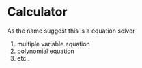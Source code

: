 # Calculator
As the name suggest this is a equation solver 
1. multiple variable equation
2. polynomial equation
3. etc..
